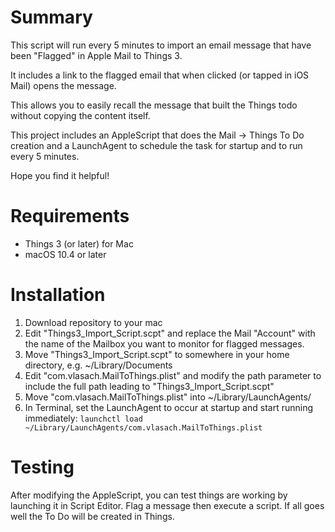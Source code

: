# Summary
This script will run every 5 minutes to import an email message that have been "Flagged" in Apple Mail to Things 3.

It includes a link to the flagged email that when clicked (or tapped in iOS Mail) opens the message.

This allows you to easily recall the message that built the Things todo without copying the content itself.  

This project includes an AppleScript that does the Mail -> Things To Do creation and a LaunchAgent to schedule the task for startup and to run every 5 minutes.

Hope you find it helpful!

# Requirements
* Things 3 (or later) for Mac
* macOS 10.4 or later 

# Installation
1. Download repository to your mac
2. Edit "Things3_Import_Script.scpt" and replace the Mail "Account" with the name of the Mailbox you want to monitor for flagged messages.
3. Move "Things3_Import_Script.scpt" to somewhere in your home directory, e.g. ~/Library/Documents
4. Edit "com.vlasach.MailToThings.plist" and modify the path parameter to include the full path leading to "Things3_Import_Script.scpt"
5. Move "com.vlasach.MailToThings.plist" into ~/Library/LaunchAgents/
6. In Terminal, set the LaunchAgent to occur at startup and start running immediately: `launchctl load ~/Library/LaunchAgents/com.vlasach.MailToThings.plist`

# Testing
After modifying the AppleScript, you can test things are working by launching it in Script Editor.  Flag a message then execute a script.  If all goes well the To Do will be created in Things.

